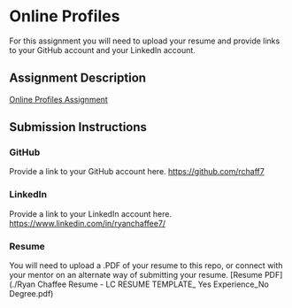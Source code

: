 # Online Profiles
For this assignment you will need to upload your resume and provide links to your GitHub account and your LinkedIn account.

## Assignment Description
[Online Profiles Assignment](https://education.launchcode.org/liftoff/modules/assignments/online-profiles)

## Submission Instructions
 
### GitHub
Provide a link to your GitHub account here.
https://github.com/rchaff7
 
### LinkedIn
Provide a link to your LinkedIn account here.
https://www.linkedin.com/in/ryanchaffee7/

### Resume
You will need to upload a .PDF of your resume to this repo, or connect with your mentor on an alternate way of submitting your resume.
[Resume PDF](./Ryan Chaffee Resume - LC RESUME TEMPLATE_ Yes Experience_No Degree.pdf)
